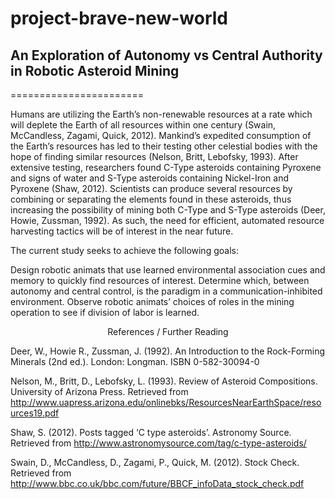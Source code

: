 # project-brave-new-world

## An Exploration of Autonomy vs Central Authority in Robotic Asteroid Mining

=======================

Humans are utilizing the Earth’s non-renewable resources at a rate which will deplete the Earth of all resources within one century (Swain, McCandless, Zagami, Quick, 2012). Mankind’s expedited consumption of the Earth’s resources has led to their testing other celestial bodies with the hope of finding similar resources (Nelson, Britt, Lebofsky, 1993). After extensive testing, researchers found C-Type asteroids containing Pyroxene and signs of water and S-Type asteroids containing Nickel-Iron and Pyroxene (Shaw, 2012). Scientists can produce several resources by combining or separating the elements found in these asteroids, thus increasing the possibility of mining both C-Type and S-Type asteroids (Deer, Howie, Zussman, 1992). As such, the need for efficient, automated resource harvesting tactics will be of interest in the near future.

The current study seeks to achieve the following goals:

Design robotic animats that use learned environmental association cues and memory to quickly find resources of interest.
Determine which, between autonomy and central control, is the paradigm in a communication-inhibited environment.
Observe robotic animats’ choices of roles in the mining operation to see if division of labor is learned.

<div style='text-align: center'>References / Further Reading</div>

Deer, W., Howie R., Zussman, J. (1992). An Introduction to the Rock-Forming Minerals (2nd ed.). London: Longman. ISBN 0-582-30094-0

Nelson, M., Britt, D., Lebofsky, L. (1993). Review of Asteroid Compositions. University of Arizona Press. Retrieved from http://www.uapress.arizona.edu/onlinebks/ResourcesNearEarthSpace/resources19.pdf

Shaw, S. (2012). Posts tagged ‘C type asteroids’. Astronomy Source. Retrieved from http://www.astronomysource.com/tag/c-type-asteroids/

Swain, D., McCandless, D., Zagami, P., Quick, M. (2012). Stock Check. Retrieved from http://www.bbc.co.uk/bbc.com/future/BBCF_infoData_stock_check.pdf
